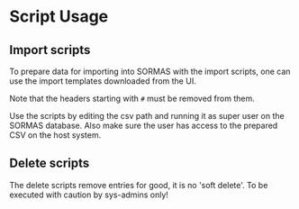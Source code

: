 # Script Usage

## Import scripts

To prepare data for importing into SORMAS with the import scripts, one can use the import templates downloaded from the UI. 

Note that the headers starting with `#` must be removed from them.

Use the scripts by editing the csv path and running it as super user on the SORMAS database. Also make sure the user has access to the prepared CSV on the host system.

## Delete scripts
The delete scripts remove entries for good, it is no 'soft delete'. To be executed with caution by sys-admins only!
